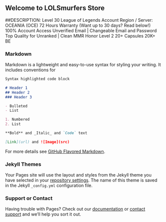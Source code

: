 ## Welcome to LOLSmurfers Store

##DESCRIPTION:
Level 30 League of Legends Account
Region / Server: OCEANIA (OCE) 
72 Hours Warranty (Want up to 30 days? Read below!) 
100% Account Access 
Unverified Email | Changeable Email and Password 
Top Quality for Unranked | Clean MMR
Honor Level 2
20+ Capsules
20K+ BE

### Markdown

Markdown is a lightweight and easy-to-use syntax for styling your writing. It includes conventions for

```markdown
Syntax highlighted code block

# Header 1
## Header 2
### Header 3

- Bulleted
- List

1. Numbered
2. List

**Bold** and _Italic_ and `Code` text

[Link](url) and ![Image](src)
```

For more details see [GitHub Flavored Markdown](https://guides.github.com/features/mastering-markdown/).

### Jekyll Themes

Your Pages site will use the layout and styles from the Jekyll theme you have selected in your [repository settings](https://github.com/lolofbotx1/LOLSmurfers-Store/settings). The name of this theme is saved in the Jekyll `_config.yml` configuration file.

### Support or Contact

Having trouble with Pages? Check out our [documentation](https://help.github.com/categories/github-pages-basics/) or [contact support](https://github.com/contact) and we’ll help you sort it out.
